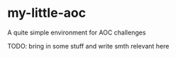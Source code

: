 # my-little-aoc
A quite simple environment for AOC challenges

TODO: bring in some stuff and write smth relevant here
